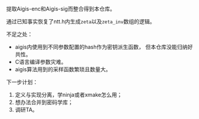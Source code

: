 提取Aigis-enc和Aigis-sig而整合得到本仓库。

通过已知事实恢复了ntt.h内生成`zeta`以及`zeta_inv`数组的逻辑。

不足之处：
- aigis内使用到不同参数配置的hash作为密钥派生函数，
但本仓库没能归纳好共性。
- C语言编译参数灾难。
- aigis算法用到的采样函数繁琐且数量大。

下一步计划：
1. 定义与实现分离，学ninja或者xmake怎么用；
2. 想办法合并到密码学库；
3. 调研TA。

